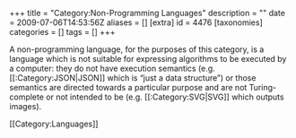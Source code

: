 +++
title = "Category:Non-Programming Languages"
description = ""
date = 2009-07-06T14:53:56Z
aliases = []
[extra]
id = 4476
[taxonomies]
categories = []
tags = []
+++

A non-programming language, for the purposes of this category, is a language which is not suitable for expressing algorithms to be executed by a computer: they do not have execution semantics (e.g. [[:Category:JSON|JSON]] which is “just a data structure”) or those semantics are directed towards a particular purpose and are not Turing-complete or not intended to be (e.g. [[:Category:SVG|SVG]] which outputs images).

[[Category:Languages]]
